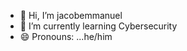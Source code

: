 - 👋 Hi, I’m jacobemmanuel
- 🌱 I’m currently learning Cybersecurity
- 😄 Pronouns: ...he/him

<!---
jacobemmanuel72/jacobemmanuel72 is a ✨ special ✨ repository because its `README.md` (this file) appears on your GitHub profile.
You can click the Preview link to take a look at your changes.
--->
